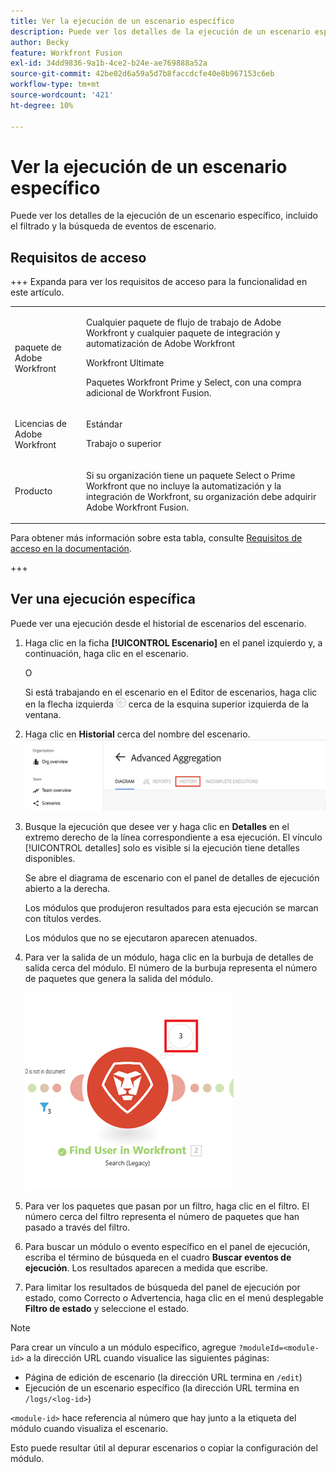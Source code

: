 ```yaml
---
title: Ver la ejecución de un escenario específico
description: Puede ver los detalles de la ejecución de un escenario específico, incluido el filtrado y la búsqueda de eventos de escenario.
author: Becky
feature: Workfront Fusion
exl-id: 34dd9836-9a1b-4ce2-b24e-ae769888a52a
source-git-commit: 42be02d6a59a5d7b8faccdcfe40e8b967153c6eb
workflow-type: tm+mt
source-wordcount: '421'
ht-degree: 10%

---
```


# Ver la ejecución de un escenario específico

Puede ver los detalles de la ejecución de un escenario específico, incluido el filtrado y la búsqueda de eventos de escenario.

## Requisitos de acceso

+++ Expanda para ver los requisitos de acceso para la funcionalidad en este artículo.

<table style="table-layout:auto">
 <col> 
 <col> 
 <tbody> 
  <tr> 
   <td role="rowheader">paquete de Adobe Workfront</td> 
   <td> <p>Cualquier paquete de flujo de trabajo de Adobe Workfront y cualquier paquete de integración y automatización de Adobe Workfront</p><p>Workfront Ultimate</p><p>Paquetes Workfront Prime y Select, con una compra adicional de Workfront Fusion.</p> </td> 
  </tr> 
  <tr data-mc-conditions=""> 
   <td role="rowheader">Licencias de Adobe Workfront</td> 
   <td> <p>Estándar</p><p>Trabajo o superior</p> </td> 
  </tr> 
  <tr> 
   <td role="rowheader">Producto</td> 
   <td>
   <p>Si su organización tiene un paquete Select o Prime Workfront que no incluye la automatización y la integración de Workfront, su organización debe adquirir Adobe Workfront Fusion.</li></ul>
   </td> 
  </tr>
 </tbody> 
</table>

Para obtener más información sobre esta tabla, consulte [Requisitos de acceso en la documentación](/help/workfront-fusion/references/licenses-and-roles/access-level-requirements-in-documentation.md).

+++

## Ver una ejecución específica

Puede ver una ejecución desde el historial de escenarios del escenario.


1. Haga clic en la ficha **[!UICONTROL Escenario]** en el panel izquierdo y, a continuación, haga clic en el escenario.

   O

   Si está trabajando en el escenario en el Editor de escenarios, haga clic en la flecha izquierda ![Salir de la flecha de edición](assets/exit-editing-arrow.png) cerca de la esquina superior izquierda de la ventana.

1. Haga clic en **Historial** cerca del nombre del escenario.
   ![ficha de historial](assets/history-tab.png)


1. Busque la ejecución que desee ver y haga clic en **Detalles** en el extremo derecho de la línea correspondiente a esa ejecución. El vínculo [!UICONTROL detalles] solo es visible si la ejecución tiene detalles disponibles.

   Se abre el diagrama de escenario con el panel de detalles de ejecución abierto a la derecha.

   Los módulos que produjeron resultados para esta ejecución se marcan con títulos verdes.

   Los módulos que no se ejecutaron aparecen atenuados.

1. Para ver la salida de un módulo, haga clic en la burbuja de detalles de salida cerca del módulo. El número de la burbuja representa el número de paquetes que genera la salida del módulo.

   ![Burbuja de salida cerca de un módulo](assets/output-bubble.png)

1. Para ver los paquetes que pasan por un filtro, haga clic en el filtro. El número cerca del filtro representa el número de paquetes que han pasado a través del filtro.
1. Para buscar un módulo o evento específico en el panel de ejecución, escriba el término de búsqueda en el cuadro **Buscar eventos de ejecución**. Los resultados aparecen a medida que escribe.
1. Para limitar los resultados de búsqueda del panel de ejecución por estado, como Correcto o Advertencia, haga clic en el menú desplegable **Filtro de estado** y seleccione el estado.




>[!NOTE]
>
>Para crear un vínculo a un módulo específico, agregue `?moduleId=<module-id>` a la dirección URL cuando visualice las siguientes páginas:
>
>* Página de edición de escenario (la dirección URL termina en `/edit`)
>* Ejecución de un escenario específico (la dirección URL termina en `/logs/<log-id>`)
>
>`<module-id>` hace referencia al número que hay junto a la etiqueta del módulo cuando visualiza el escenario.
>
>Esto puede resultar útil al depurar escenarios o copiar la configuración del módulo.
